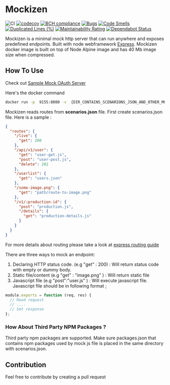 # Mockizen

![CI](https://github.com/NazmiAltun/mockizen/workflows/CI/badge.svg)
[![codecov](https://codecov.io/gh/NazmiAltun/mockizen/branch/master/graph/badge.svg)](https://codecov.io/gh/NazmiAltun/mockizen)
[![BCH compliance](https://bettercodehub.com/edge/badge/NazmiAltun/mockizen?branch=master)](https://bettercodehub.com/)
[![Bugs](https://sonarcloud.io/api/project_badges/measure?project=NazmiAltun_mockizen&metric=bugs)](https://sonarcloud.io/dashboard?id=NazmiAltun_mockizen)
[![Code Smells](https://sonarcloud.io/api/project_badges/measure?project=NazmiAltun_mockizen&metric=code_smells)](https://sonarcloud.io/dashboard?id=NazmiAltun_mockizen)
[![Duplicated Lines (%)](https://sonarcloud.io/api/project_badges/measure?project=NazmiAltun_mockizen&metric=duplicated_lines_density)](https://sonarcloud.io/dashboard?id=NazmiAltun_mockizen)
[![Maintainability Rating](https://sonarcloud.io/api/project_badges/measure?project=NazmiAltun_mockizen&metric=sqale_rating)](https://sonarcloud.io/dashboard?id=NazmiAltun_mockizen)
[![Dependabot Status](https://api.dependabot.com/badges/status?host=github&repo=NazmiAltun/mockizen)](https://dependabot.com)

Mockizen is a minimal mock http server that can run anywhere and exposes predefined endpoints. Built with node webframework [Express](https://expressjs.com/).
Mockizen docker image is built on top of Node Alpine image and has 40 Mb image size when compressed.

## How To Use

Check out [Sample Mock OAuth Server](https://github.com/NazmiAltun/mockizen/tree/master/sample)

Here's the docker command

```sh
docker run -p  9155:8080 -v  {DIR_CONTAINS_SCENARIONS_JSON_AND_OTHER_MOCK_FILES}:/opt/app/mocks nazmialtun/mockizen:latest
```

Mockizen reads routes from **scenarios.json** file. First create scenarios.json file. Here is a sample :

```json
{
  "routes": {
    "/live": {
      "get": 200
    },
    "/api/v1/user": {
      "get": "user-get.js",
      "post": "user-post.js",
      "delete": 202
    },
    "/userlist": {
      "get": "users.json"
    },
    "/some-image.png": {
      "get": "path/route-to-image.png"
    },
    "/v1/:production-id": {
      "post": "production.js",
      "/details": {
        "get": "production-details.js"
      }
    }
  }
}
```

For more details about routing please take a look at [express routing guide](https://expressjs.com/en/guide/routing.html)

There are three ways to mock an endpoint:

1. Declaring HTTP status code. (e.g "get" : 200) : Will return status code with empty or dummy body.
2. Static file/content (e.g "get" : "image.png" ) : Will return static file
3. Javascript file (e.g "post":"user.js" ) : Will execute javascript file. Javascript file should be in following format ;

```js
module.exports = function (req, res) {
  // Read request
  // ....
  // Set response
};
```

### How About Third Party NPM Packages ?

Third party npm packages are supported. Make sure packages.json that contains npm packages used by mock js file is placed in the same directory with scenarios.json.

## Contribution

Feel free to contribute by creating a pull request